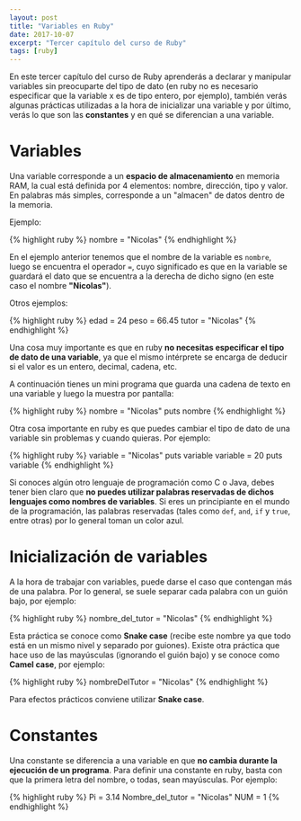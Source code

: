 ```yaml
---
layout: post
title: "Variables en Ruby"
date: 2017-10-07
excerpt: "Tercer capítulo del curso de Ruby"
tags: [ruby]
---
```


En este tercer capítulo del curso de Ruby aprenderás a declarar y manipular variables sin preocuparte del tipo de dato (en ruby no es necesario especificar que la variable x es de tipo entero, por ejemplo), también verás algunas prácticas utilizadas a la hora de inicializar una variable y por último, verás lo que son las **constantes** y en qué se diferencian a una variable.

# Variables

Una variable corresponde a un **espacio de almacenamiento** en memoria RAM, la cual está definida por 4 elementos: nombre, dirección, tipo y valor. En palabras más simples, corresponde a un "almacen" de datos dentro de la memoria.

Ejemplo:

{% highlight ruby %}
nombre = "Nicolas"
{% endhighlight %}

En el ejemplo anterior tenemos que el nombre de la variable es `nombre`, luego se encuentra el operador `=`, cuyo significado es que en la variable se guardará el dato que se encuentra a la derecha de dicho signo (en este caso el nombre **"Nicolas"**).

Otros ejemplos:

{% highlight ruby %}
edad = 24
peso = 66.45
tutor = "Nicolas"
{% endhighlight %}

Una cosa muy importante es que en ruby **no necesitas especificar el tipo de dato de una variable**, ya que el mismo intérprete se encarga de deducir si el valor es un entero, decimal, cadena, etc.

A continuación tienes un mini programa que guarda una cadena de texto en una variable y luego la muestra por pantalla:

{% highlight ruby %}
nombre = "Nicolas"
puts nombre
{% endhighlight %}

Otra cosa importante en ruby es que puedes cambiar el tipo de dato de una variable sin problemas y cuando quieras. Por ejemplo:

{% highlight ruby %}
variable = "Nicolas"
puts variable
variable = 20
puts variable
{% endhighlight %}

Si conoces algún otro lenguaje de programación como C o Java, debes tener bien claro que **no puedes utilizar palabras reservadas de dichos lenguajes como nombres de variables**. Si eres un principiante en el mundo de la programación, las palabras reservadas (tales como `def`, `and`, `if` y `true`, entre otras) por lo general toman un color azul.

# Inicialización de variables

A la hora de trabajar con variables, puede darse el caso que contengan más de una palabra. Por lo general, se suele separar cada palabra con un guión bajo, por ejemplo:

{% highlight ruby %}
nombre_del_tutor = "Nicolas"
{% endhighlight %}

Esta práctica se conoce como **Snake case** (recibe este nombre ya que todo está en un mismo nivel y separado por guiones). Existe otra práctica que hace uso de las mayúsculas (ignorando el guión bajo) y se conoce como **Camel case**, por ejemplo:

{% highlight ruby %}
nombreDelTutor = "Nicolas"
{% endhighlight %}

Para efectos prácticos conviene utilizar **Snake case**.

# Constantes

Una constante se diferencia a una variable en que **no cambia durante la ejecución de un programa**. Para definir una constante en ruby, basta con que la primera letra del nombre, o todas, sean mayúsculas. Por ejemplo:

{% highlight ruby %}
Pi = 3.14
Nombre_del_tutor = "Nicolas"
NUM = 1
{% endhighlight %}
